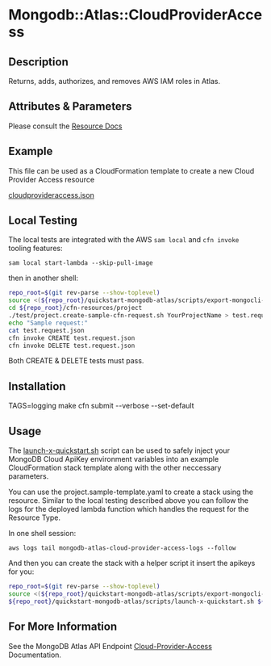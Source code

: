 # Mongodb::Atlas::CloudProviderAccess

## Description
Returns, adds, authorizes, and removes AWS IAM roles in Atlas.

## Attributes & Parameters

Please consult the [Resource Docs](docs/README.md)

## Example
This file can be used as a CloudFormation template to create a new Cloud Provider Access resource

[cloudprovideraccess.json](../../examples/cloud-provider-access/cloudprovideraccess.json)

## Local Testing

The local tests are integrated with the AWS `sam local` and `cfn invoke` tooling features:

```
sam local start-lambda --skip-pull-image
```
then in another shell:
```bash
repo_root=$(git rev-parse --show-toplevel)
source <(${repo_root}/quickstart-mongodb-atlas/scripts/export-mongocli-config.py)
cd ${repo_root}/cfn-resources/project
./test/project.create-sample-cfn-request.sh YourProjectName > test.request.json 
echo "Sample request:"
cat test.request.json
cfn invoke CREATE test.request.json 
cfn invoke DELETE test.request.json 
```

Both CREATE & DELETE tests must pass.

## Installation
TAGS=logging make
cfn submit --verbose --set-default

## Usage

The [launch-x-quickstart.sh](../../quickstart-mongodb-atlas/scripts/launch-x-quickstart.sh) script
can be used to safely inject your MongoDB Cloud ApiKey environment variables into an example
CloudFormation stack template along with the other neccessary parameters.

You can use the project.sample-template.yaml to create a stack using the resource.
Similar to the local testing described above you can follow the logs for the deployed
lambda function which handles the request for the Resource Type.

In one shell session:
```
aws logs tail mongodb-atlas-cloud-provider-access-logs --follow
```

And then you can create the stack with a helper script it insert the apikeys for you:


```bash
repo_root=$(git rev-parse --show-toplevel)
source <(${repo_root}/quickstart-mongodb-atlas/scripts/export-mongocli-config.py)
${repo_root}/quickstart-mongodb-atlas/scripts/launch-x-quickstart.sh ${repo_root}/cfn-resources/cloud-provider-access/test/cloudprovideraccess.sample-template.yaml SampleProject1 ParameterKey=OrgId,ParameterValue=${ATLAS_ORG_ID}
```

## For More Information
See the MongoDB Atlas API Endpoint [Cloud-Provider-Access](https://www.mongodb.com/docs/atlas/reference/api-resources-spec/#tag/Cloud-Provider-Access) Documentation.
